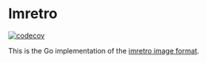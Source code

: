 # Imretro

[![codecov](https://codecov.io/gh/imretro/go/branch/main/graph/badge.svg?token=5M6HM5EJ7X)](https://codecov.io/gh/imretro/go)

This is the Go implementation of the [imretro image format][main repo].

[main repo]: https://github.com/imretro/imretro
